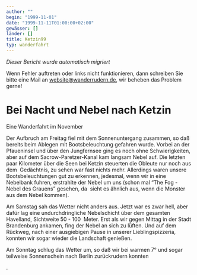 ```yaml
---
author: ""
begin: "1999-11-01"
date: "1999-11-11T01:00:00+02:00"
gewässer: []
länder: []
title: Ketzin99
typ: wanderfahrt
---
```



*Dieser Bericht wurde automatisch migriert*

Wenn Fehler auftreten oder links nicht funktionieren, dann schreiben Sie bitte eine Mail an website@wanderrudern.de, wir beheben das Problem gerne!



# Bei Nacht und Nebel nach Ketzin


Eine Wanderfahrt im November

Der Aufbruch am Freitag fiel mit dem Sonnenuntergang zusammen, so daß bereits beim Ablegen mit Bootsbeleuchtung gefahren wurde. Vorbei an der  Pfaueninsel und über den Jungfernsee ging es noch ohne Schwierigkeiten, aber auf dem Sacrow-Paretzer-Kanal kam langsam Nebel auf. Die letzten paar Kilometer über die Seen bei Ketzin steuerten die Obleute nur noch aus dem  Gedächtnis, zu sehen war fast nichts mehr. Allerdings waren unsere Bootsbeleuchtungen gut zu erkennen, jedesmal, wenn wir in eine Nebelbank fuhren, erstrahlte der Nebel um uns (schon mal “The Fog - Nebel des Grauens” gesehen, da  sieht es ähnlich aus, wenn die Monster aus dem Nebel kommen).

Am Samstag sah das Wetter nicht anders aus. Jetzt war es zwar hell, aber dafür lag eine undurchdringliche Nebelschicht über dem gesamten Havelland, Sichtweite 50 - 100  Meter. Erst als wir gegen Mittag in der Stadt Brandenburg ankamen, fing der Nebel an sich zu lüften. Und auf dem Rückweg, nach einer ausgiebigen Pause in unserer Lieblingspizzeria, konnten wir sogar wieder die Landschaft genießen.

Am Sonntag schlug das Wetter um, so daß wir bei warmen 7° und sogar teilweise Sonnenschein nach Berlin zurückrudern konnten

.